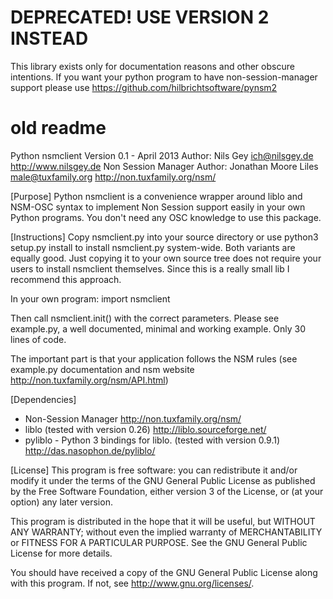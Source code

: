 # DEPRECATED! USE VERSION 2 INSTEAD
This library exists only for documentation reasons and other obscure intentions.
If you want your python program to have non-session-manager support please use
https://github.com/hilbrichtsoftware/pynsm2


# old readme

Python nsmclient
Version 0.1 - April 2013
Author: Nils Gey ich@nilsgey.de http://www.nilsgey.de
Non Session Manager Author: Jonathan Moore Liles  <male@tuxfamily.org> http://non.tuxfamily.org/nsm/


[Purpose]
Python nsmclient is a convenience wrapper around liblo and NSM-OSC
syntax to implement Non Session support easily in your own Python
programs.
You don't need any OSC knowledge to use this package.

[Instructions]
Copy nsmclient.py into your source directory or use
    python3 setup.py install
to install nsmclient.py system-wide. Both variants are equally good.
Just copying it to your own source tree does not require your users
to install nsmclient themselves. Since this is a really small lib I
recommend this approach.

 In your own program:
    import nsmclient

Then call nsmclient.init() with the correct parameters.
Please see example.py, a well documented, minimal and working example.
Only 30 lines of code.

The important part is that your application follows the NSM rules
(see example.py documentation and nsm website http://non.tuxfamily.org/nsm/API.html)

[Dependencies]
* Non-Session Manager http://non.tuxfamily.org/nsm/
* liblo (tested with version 0.26) http://liblo.sourceforge.net/
* pyliblo - Python 3 bindings for liblo. (tested with version 0.9.1) http://das.nasophon.de/pyliblo/

[License]
This program is free software: you can redistribute it and/or modify
it under the terms of the GNU General Public License as published by
the Free Software Foundation, either version 3 of the License, or
(at your option) any later version.

This program is distributed in the hope that it will be useful,
but WITHOUT ANY WARRANTY; without even the implied warranty of
MERCHANTABILITY or FITNESS FOR A PARTICULAR PURPOSE.  See the
GNU General Public License for more details.

You should have received a copy of the GNU General Public License
along with this program.  If not, see <http://www.gnu.org/licenses/>.
